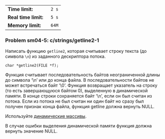 |                       |        |
|-----------------------|--------|
| **Time limit:**       | ` 2 s` |
|  **Real time limit:** | ` 5 s` |
|  **Memory limit:**    | ` 64M` |


### Problem sm04-5: c/strings/getline2-1

Написать функцию `getline2`, которая считывает строку текста (до
символа `\n`) из заданного дескриптора потока.

    
    
    char *getline2(FILE *f);

Функция считывает последовательность байтов неограниченной длины
до символа ‘\n’ или до конца файла. В последовательности байтов
не может встречаться байт ‘\0’. Функция возвращает указатель на
строку (то есть завершающуюся байтом 0), выделенную в
динамической памяти. В конце строки сохраняется байт ‘\n’, если
он был считан из потока. Если из потока не был считан ни один
байт но сразу был получен признак конца файла, функция getline
должна вернуть NULL.

Используйте [динамические
массивы](https://en.wikipedia.org/wiki/Dynamic_array).

В случае ошибки выделения динамической памяти функция должна
вернуть значение NULL.

